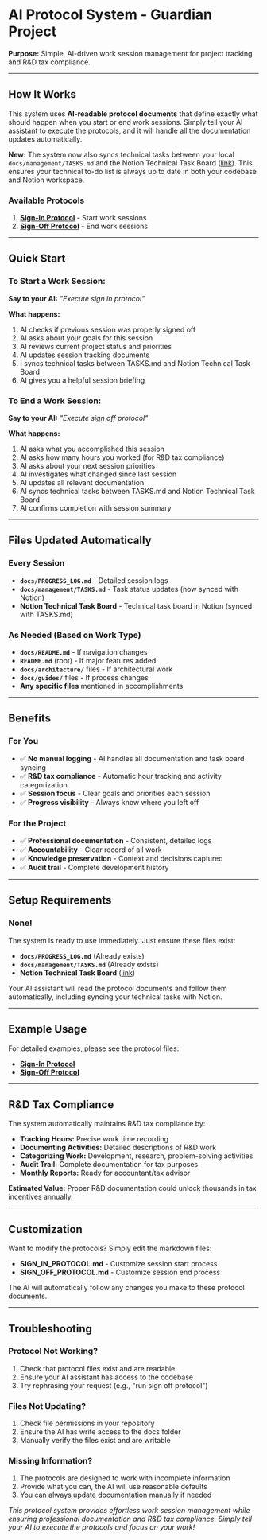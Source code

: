 # AI Protocol System - Guardian Project

**Purpose:** Simple, AI-driven work session management for project tracking and R&D tax compliance.

---

## **How It Works**

This system uses **AI-readable protocol documents** that define exactly what should happen when you start or end work sessions. Simply tell your AI assistant to execute the protocols, and it will handle all the documentation updates automatically.

**New:** The system now also syncs technical tasks between your local `docs/management/TASKS.md` and the Notion Technical Task Board ([link](https://www.notion.so/22887f8cee9e816b98cbc8a99950d452)). This ensures your technical to-do list is always up to date in both your codebase and Notion workspace.

### **Available Protocols**

1. **[Sign-In Protocol](SIGN_IN_PROTOCOL.md)** - Start work sessions
2. **[Sign-Off Protocol](SIGN_OFF_PROTOCOL.md)** - End work sessions

---

## **Quick Start**

### **To Start a Work Session:**
**Say to your AI:** *"Execute sign in protocol"*

**What happens:**
1. AI checks if previous session was properly signed off
2. AI asks about your goals for this session
3. AI reviews current project status and priorities  
4. AI updates session tracking documents
5. I syncs technical tasks between TASKS.md and Notion Technical Task Board
6. AI gives you a helpful session briefing

### **To End a Work Session:**
**Say to your AI:** *"Execute sign off protocol"*

**What happens:**
1. AI asks what you accomplished this session
2. AI asks how many hours you worked (for R&D tax compliance)
3. AI asks about your next session priorities
4. AI investigates what changed since last session
5. AI updates all relevant documentation
6. AI syncs technical tasks between TASKS.md and Notion Technical Task Board
7. AI confirms completion with session summary

---

## **Files Updated Automatically**

### **Every Session**
- **`docs/PROGRESS_LOG.md`** - Detailed session logs
- **`docs/management/TASKS.md`** - Task status updates (now synced with Notion)
- **Notion Technical Task Board** - Technical task board in Notion (synced with TASKS.md)

### **As Needed (Based on Work Type)**
- **`docs/README.md`** - If navigation changes
- **`README.md`** (root) - If major features added
- **`docs/architecture/`** files - If architectural work
- **`docs/guides/`** files - If process changes
- **Any specific files** mentioned in accomplishments

---

## **Benefits**

### **For You**
- ✅ **No manual logging** - AI handles all documentation and task board syncing
- ✅ **R&D tax compliance** - Automatic hour tracking and activity categorization
- ✅ **Session focus** - Clear goals and priorities each session
- ✅ **Progress visibility** - Always know where you left off

### **For the Project**
- ✅ **Professional documentation** - Consistent, detailed logs
- ✅ **Accountability** - Clear record of all work
- ✅ **Knowledge preservation** - Context and decisions captured
- ✅ **Audit trail** - Complete development history

---

## **Setup Requirements**

### **None!** 
The system is ready to use immediately. Just ensure these files exist:
- **`docs/PROGRESS_LOG.md`** (Already exists)
- **`docs/management/TASKS.md`** (Already exists)
- **Notion Technical Task Board** ([link](https://www.notion.so/22887f8cee9e816b98cbc8a99950d452))

Your AI assistant will read the protocol documents and follow them automatically, including syncing your technical tasks with Notion.

---

## **Example Usage**

For detailed examples, please see the protocol files:
- **[Sign-In Protocol](SIGN_IN_PROTOCOL.md)**
- **[Sign-Off Protocol](SIGN_OFF_PROTOCOL.md)**

---

## **R&D Tax Compliance**

The system automatically maintains R&D tax compliance by:

- **Tracking Hours:** Precise work time recording
- **Documenting Activities:** Detailed descriptions of R&D work
- **Categorizing Work:** Development, research, problem-solving activities
- **Audit Trail:** Complete documentation for tax purposes
- **Monthly Reports:** Ready for accountant/tax advisor

**Estimated Value:** Proper R&D documentation could unlock thousands in tax incentives annually.

---

## **Customization**

Want to modify the protocols? Simply edit the markdown files:
- **SIGN_IN_PROTOCOL.md** - Customize session start process
- **SIGN_OFF_PROTOCOL.md** - Customize session end process

The AI will automatically follow any changes you make to these protocol documents.

---

## **Troubleshooting**

### **Protocol Not Working?**
1. Check that protocol files exist and are readable
2. Ensure your AI assistant has access to the codebase
3. Try rephrasing your request (e.g., "run sign off protocol")

### **Files Not Updating?**
1. Check file permissions in your repository
2. Ensure the AI has write access to the docs folder
3. Manually verify the files exist and are writable

### **Missing Information?**
1. The protocols are designed to work with incomplete information
2. Provide what you can, the AI will use reasonable defaults
3. You can always update documentation manually if needed

*This protocol system provides effortless work session management while ensuring professional documentation and R&D tax compliance. Simply tell your AI to execute the protocols and focus on your work!*